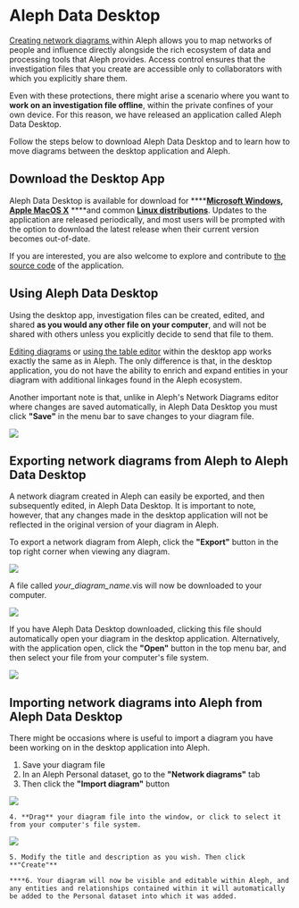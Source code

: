 # Aleph Data Desktop

[Creating network diagrams ](building-out-your-investigation/network-diagrams.md)within Aleph allows you to map networks of people and influence directly alongside the rich ecosystem of data and processing tools that Aleph provides. Access control ensures that the investigation files that you create are accessible only to collaborators with which you explicitly share them.

Even with these protections, there might arise a scenario where you want to **work on an investigation file offline**, within the private confines of your own device. For this reason, we have released an application called Aleph Data Desktop.

Follow the steps below to download Aleph Data Desktop and to learn how to move diagrams between the desktop application and Aleph.

## Download the Desktop App

Aleph Data Desktop is available for download for ****[**Microsoft Windows**](https://github.com/alephdata/datadesktop/releases/latest/download/Aleph-Data-Desktop.exe)**,** [**Apple MacOS X**](https://github.com/alephdata/datadesktop/releases/latest/download/Aleph-Data-Desktop.dmg) ****and common [**Linux distributions**](https://github.com/alephdata/datadesktop/releases/latest/download/Aleph.Data.Desktop.deb). Updates to the application are released periodically, and most users will be prompted with the option to download the latest release when their current version becomes out-of-date.

If you are interested, you are also welcome to explore and contribute to [the source code](https://github.com/alephdata/visdesktop) of the application. 

## Using Aleph Data Desktop

Using the desktop app, investigation files can be created, edited, and shared **as you would any other file on your computer**, and will not be shared with others unless you explicitly decide to send that file to them.

[Editing diagrams](building-out-your-investigation/network-diagrams.md) or [using the table editor](building-out-your-investigation/using-the-table-editor.md) within the desktop app works exactly the same as in Aleph. The only difference is that, in the desktop application, you do not have the ability to enrich and expand entities in your diagram with additional linkages found in the Aleph ecosystem.

Another important note is that, unlike in Aleph's Network Diagrams editor where changes are saved automatically, in Aleph Data Desktop you must click **"Save"** in the menu bar to save changes to your diagram file.

![](../.gitbook/assets/screen-shot-2020-07-22-at-13.34.23.png)

## Exporting network diagrams from Aleph to Aleph Data Desktop

A network diagram created in Aleph can easily be exported, and then subsequently edited, in Aleph Data Desktop. It is important to note, however, that any changes made in the desktop application will not be reflected in the original version of your diagram in Aleph.

To export a network diagram from Aleph, click the **"Export"** button in the top right corner when viewing any diagram.

![](../.gitbook/assets/screen-shot-2020-07-22-at-12.57.02.png)

A file called _your\_diagram\_name_.vis will now be downloaded to your computer.

![](../.gitbook/assets/screen-shot-2020-07-22-at-12.59.02.png)

If you have Aleph Data Desktop downloaded, clicking this file should automatically open your diagram in the desktop application. Alternatively, with the application open, click the **"Open"** button in the top menu bar, and then select your file from your computer's file system.

![](../.gitbook/assets/screen-shot-2020-07-22-at-13.48.09.png)

## Importing network diagrams into Aleph from Aleph Data Desktop

There might be occasions where is useful to import a diagram you have been working on in the desktop application into Aleph. 

1. Save your diagram file
2. In an Aleph Personal dataset, go to the **"Network diagrams"** tab
3. Then click the **"Import diagram"** button

![](../.gitbook/assets/screen-shot-2020-07-22-at-13.29.28.png)

    4. **Drag** your diagram file into the window, or click to select it from your computer's file system.

![](../.gitbook/assets/screen-shot-2020-07-22-at-13.39.32.png)

    5. Modify the title and description as you wish. Then click **"Create"**

    ****6. Your diagram will now be visible and editable within Aleph, and any entities and relationships contained within it will automatically be added to the Personal dataset into which it was added.

